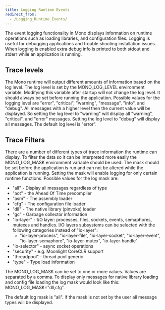 ```yaml
---
title: Logging Runtime Events
redirect_from:
  - /Logging_Runtime_Events/
---
```


The event logging functionality in Mono displays information on runtime operations such as loading libraries, and configuration files. Logging is useful for debugging applications and trouble shooting installation issues. When logging is enabled extra debug info is printed to both stdout and stderr while an application is running.

## Trace levels

The Mono runtime will output different amounts of information based on the log level. The log level is set by the MONO_LOG_LEVEL environment variable. Modifying this variable after startup will not change the log level. It should always be set before running the application. Possible values for the logging level are "error", "critical", "warning", "message", "info", and "debug". All messages with a higher level then the current value will be displayed. So setting the log level to "warning" will display all "warning", "critical", and "error" messages. Setting the log level to "debug" will display all messages. The default log level is "error".

## Trace Filters

There are a number of different types of trace information the runtime can display. To filter the data so it can be interpreted more easily the MONO_LOG_MASK environment variable should be used. The mask should be set before the application is run and can not be altered while the application is running. Setting the mask will enable logging for only certain runtime functions. Possible values for the log mask are:

-   "all" - Display all messages regardless of type
-   "aot" - the Ahead Of Time precompiler
-   "asm" - The assembly loader
-   "cfg" - The configuration file loader
-   "dll" - The native library (pinvoke) loader
-   "gc" - Garbage collector information
-   "io-layer" - I/O layer: processes, files, sockets, events, semaphores, mutexes and handles. I/O layers subsystems can be selected with the following categories instead of "io-layer":
    -   "io-layer-process", "io-layer-file", "io-layer-socket", "io-layer-event", "io-layer-semaphore", "io-layer-mutex", "io-layer-handle"
-   "io-selector" - async socket operations
-   "security" - e.g. Moonlight CoreCLR support
-   "threadpool" - thread pool generic
-   "type" - Type load information

The MONO_LOG_MASK can be set to one or more values. Values are separated by a comma. To display only messages for native library loading and config file loading the log mask would look like this: MONO_LOG_MASK="dll,cfg".

The default log mask is "all". If the mask is not set by the user all message types will be displayed.

